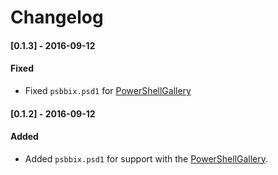# Changelog

#### [0.1.3] - 2016-09-12
#### Fixed 
- Fixed `psbbix.psd1` for [PowerShellGallery](https://www.powershellgallery.com)

#### [0.1.2] - 2016-09-12
#### Added
- Added `psbbix.psd1` for support with the [PowerShellGallery](https://www.powershellgallery.com).

